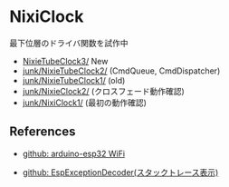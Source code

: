 # NixiClock

最下位層のドライバ関数を試作中

* [NixieTubeClock3/](NixieTubeClock3/) New
* [junk/NixieTubeClock2/](NixieTubeClock2/) (CmdQueue, CmdDispatcher)
* [junk/NixieTubeClock1/](NixieTubeClock1/) (old)
* [junk/NixieClock2/](NixieClock2/) (クロスフェード動作確認)
* [junk/NixiClock1/](NixiClock1/) (最初の動作確認)


## References

* [github: arduino-esp32 WiFi](https://github.com/espressif/arduino-esp32/tree/master/libraries/WiFi/src)

* [github: EspExceptionDecoder(スタックトレース表示)](https://github.com/me-no-dev/EspExceptionDecoder/releases/)
